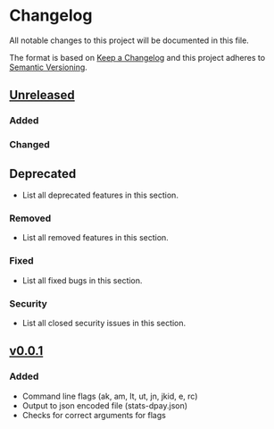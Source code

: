 # Changelog
All notable changes to this project will be documented in this file.

The format is based on [Keep a Changelog](http://keepachangelog.com/en/1.0.0/)
and this project adheres to [Semantic Versioning](http://semver.org/spec/v2.0.0.html).

## [Unreleased]
### Added

### Changed

## Deprecated
- List all deprecated features in this section.

### Removed
- List all removed features in this section.

### Fixed
- List all fixed bugs in this section.

### Security
- List all closed security issues in this section.

## [v0.0.1]
### Added
- Command line flags (ak, am, lt, ut, jn, jkid, e, rc)
- Output to json encoded file (stats-dpay.json)
- Checks for correct arguments for flags

[Unreleased]: https://github.com/dmittelstaedt/dpaycol
[v0.0.1]: https://github.com/dmittelstaedt/dpaycol/tree/v0.0.1
